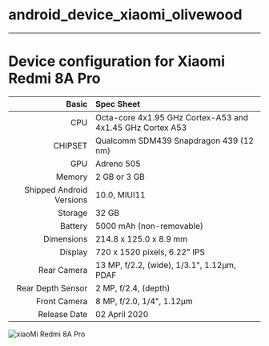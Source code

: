 # android_device_xiaomi_olivewood
**************************************************************************************

Device configuration for Xiaomi Redmi 8A Pro
=========================================

Basic   | Spec Sheet
-------:|:-------------------------
CPU     | Octa-core 4x1.95 GHz Cortex-A53 and 4x1.45 GHz Cortex A53
CHIPSET | Qualcomm SDM439 Snapdragon 439 (12 nm)
GPU     | Adreno 505
Memory  | 2 GB or 3 GB
Shipped Android Versions | 10.0, MIUI11
Storage | 32 GB
Battery | 5000 mAh (non-removable)
Dimensions | 214.8 x 125.0 x 8.9 mm
Display | 720 x 1520 pixels, 6.22" IPS
Rear Camera  | 13 MP, f/2.2, (wide), 1/3.1", 1.12µm, PDAF
Rear Depth Sensor  | 2 MP, f/2.4, (depth)
Front Camera | 8 MP, f/2.0, 1/4", 1.12µm
Release Date | 02 April 2020

![xiaoMi Redmi 8A Pro](https://fdn2.gsmarena.com/vv/bigpic/xiaomi-redmi-8a-pro.jpg)

